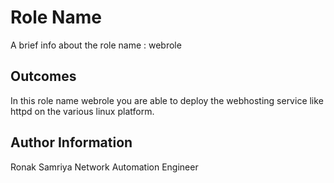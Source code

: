 Role Name
=========

A brief info about the role name : webrole

Outcomes
------------

In this role name webrole you are able to deploy the webhosting service like httpd on the various linux platform.

Author Information
------------------

Ronak Samriya 
Network Automation Engineer
